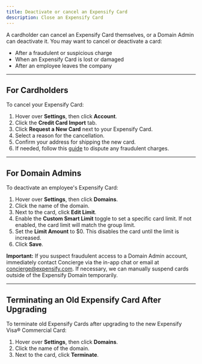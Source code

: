 ```yaml
---
title: Deactivate or cancel an Expensify Card
description: Close an Expensify Card
---
```


A cardholder can cancel an Expensify Card themselves, or a Domain Admin can deactivate it. You may want to cancel or deactivate a card:
- After a fraudulent or suspicious charge
- When an Expensify Card is lost or damaged
- After an employee leaves the company

---

## For Cardholders

To cancel your Expensify Card:

1. Hover over **Settings**, then click **Account**.  
2. Click the **Credit Card Import** tab.  
3. Click **Request a New Card** next to your Expensify Card.  
4. Select a reason for the cancellation.  
5. Confirm your address for shipping the new card.  
6. If needed, follow this [guide](https://help.expensify.com/articles/expensify-classic/expensify-card/Dispute-A-Transaction) to dispute any fraudulent charges.

---

## For Domain Admins

To deactivate an employee's Expensify Card:

1. Hover over **Settings**, then click **Domains**.  
2. Click the name of the domain.  
3. Next to the card, click **Edit Limit**.  
4. Enable the **Custom Smart Limit** toggle to set a specific card limit. If not enabled, the card limit will match the group limit.  
5. Set the **Limit Amount** to $0. This disables the card until the limit is increased.  
6. Click **Save**.  

**Important:** If you suspect fraudulent access to a Domain Admin account, immediately contact Concierge via the in-app chat or email at concierge@expensify.com. If necessary, we can manually suspend cards outside of the Expensify Domain temporarily.

---

## Terminating an Old Expensify Card After Upgrading

To terminate old Expensify Cards after upgrading to the new Expensify Visa® Commercial Card:

1. Hover over **Settings**, then click **Domains**.  
2. Click the name of the domain.  
3. Next to the card, click **Terminate**.
